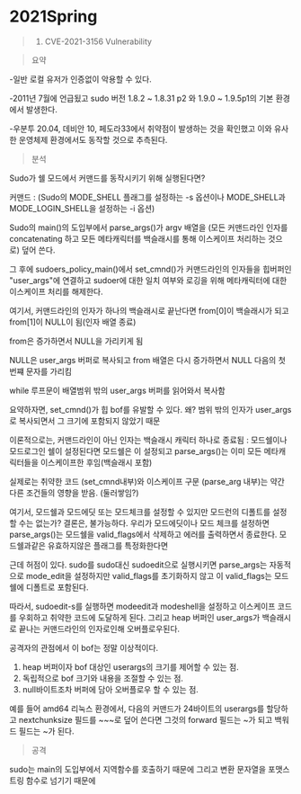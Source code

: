 # 2021Spring  

> 1. CVE-2021-3156  Vulnerability  

>요약

-일반 로컬 유저가 인증없이 악용할 수 있다.

-2011년 7월에 언급됬고 sudo 버전 1.8.2 ~ 1.8.31 p2 와 1.9.0 ~ 1.9.5p1의 기본 환경에서 발생한다.

-우분투 20.04, 데비안 10, 페도라33에서 취약점이 발생하는 것을 확인했고 이와 유사한 운영체제 환경에서도 동작할 것으로 추측된다.


>분석

Sudo가 쉘 모드에서 커맨드를 동작시키기 위해 실행된다면?

커맨드 : (Sudo의 MODE_SHELL 플래그를 설정하는 -s 옵션이나 MODE_SHELL과 MODE_LOGIN_SHELL을 설정하는 -i 옵션)

Sudo의 main()의 도입부에서 parse_args()가 argv 배열을 (모든 커맨드라인 인자를 concatenating 하고 모든 메타캐릭터를 백슬래시를 통해 이스케이프 처리하는 것으로) 덮어 쓴다.

그 후에 sudoers_policy_main()에서 set_cmnd()가 커맨드라인의 인자들을 힙버퍼인 "user_args"에 연결하고 sudoer에 대한 일치 여부와 로깅을 위해 메타캐릭터에 대한 이스케이프 처리를 해제한다.


여기서, 커맨드라인의 인자가 하나의 백슬래시로 끝난다면
from[0]이 백슬래시가 되고 from[1]이 NULL이 됨(인자 배열 종료)

from은 증가하면서 NULL을 가리키게 됨

NULL은 user_args 버퍼로 복사되고 from 배열은 다시 증가하면서 NULL 다음의 첫번쨰 문자를 가리킴

while 루프문이 배열범위 밖의 user_args 버퍼를 읽어와서 복사함


요약하자면, set_cmnd()가 힙 bof를 유발할 수 있다. 왜? 범위 밖의 인자가 user_args로 복사되면서 그 크기에 포함되지 않았기 때문


 이론적으로는, 커맨드라인이 아닌 인자는 백슬래시 캐릭터 하나로 종료됨 : 모드쉘이나 모드로그인 쉘이 설정된다면 모드쉘은 이 설정되고 parse_args()는 이미 모든 메타캐릭터들을 이스케이프한 후임(백슬래시 포함)

 실제로는 취약한 코드 (set_cmnd내부)와  이스케이프 구문 (parse_arg 내부)는 약간 다른 조건들의 영향을 받음. (둘러쌓임?)

 여기서, 모드쉘과 모드에딧 또는 모드체크를 설정할 수 있지만 모드런의 디폴트를 설정할 수는 없는가?
 결론은, 불가능하다. 우리가 모드에딧이나 모드 체크를 설정하면 parse_args()는 모드쉘을 valid_flags에서 삭제하고 에러를 출력하면서 종료한다. 모드쉘과같은 유효하지않은 플래그를 특정화한다면


 근데 허점이 있다. sudo를 sudo대신 sudoedit으로 실행시키면 parse_args는 자동적으로 mode_edit을 설정하지만 valid_flags를 초기화하지 않고 이 valid_flags는 모드쉘에 디폴트로 포함된다.

 따라서, sudoedit-s를 실행하면 modeedit과 modeshell을 설정하고 이스케이프 코드를 우회하고 취약한 코드에 도달하게 된다. 그리고 heap 버퍼인 user_args가 백슬래시로 끝나는 커맨드라인의 인자로인해 오버플로우된다.


 공격자의 관점에서 이 bof는 정말 이상적이다.

 1. heap 버퍼이자 bof 대상인 userargs의 크기를 제어할 수 있는 점.
 2. 독립적으로 bof 크기와 내용을 조절할 수 있는 점.
 3. null바이트조차 버퍼에 담아 오버플로우 할 수 있는 점.

 예를 들어 amd64 리눅스 환경에서, 다음의 커맨드가 24바이트의 userargs를 할당하고 nextchunksize 필드를 ~~~로 덮어 쓴다면 그것의 forward 필드는 ~가 되고 백워드 필드는 ~가 된다.


>공격

sudo는 main의 도입부에서 지역함수를 호출하기 때문에
그리고 변환 문자열을 포맷스트링 함수로 넘기기 때문에
